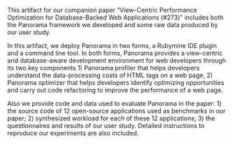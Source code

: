 This artifact for our companion paper “View-Centric Performance Optimization for
Database-Backed Web Applications (#273)” includes both the Panorama framework we developed and some raw data produced by our user study. 

In this artifact, we deploy Panorama in two forms, a Rubymine IDE plugin and a command line tool. In both forms, Panorama provides a view-centric and database-aware development environment for web developers through its two key components 1) Panorama profiler that helps developers understand the data-processing costs of HTML tags on a web page, 2) Panorama optimizer that helps developers identify optimizing opportunities and carry out code refactoring to improve the performance of a web page.  

Also we provide code and data used to evaluate Panorama in the paper: 1) the source code of 12 open-source applications used as benchmarks in our paper; 2) synthesized workload for each of these 12 applications; 3) the questionnaires and results of our user study. Detailed instructions to reproduce our experiments are also included.

